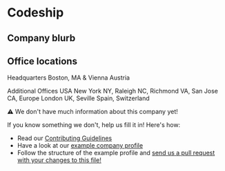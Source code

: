 # Codeship

## Company blurb

## Office locations
Headquarters
Boston, MA  & Vienna Austria

Additional Offices
USA
New York NY, Raleigh NC, Richmond VA, San Jose CA,
Europe
London UK, Seville Spain, Switzerland

⚠ We don't have much information about this company yet!

If you know something we don't, help us fill it in!  Here's how:

- Read our [Contributing Guidelines](https://github.com/remoteintech/remote-jobs/blob/master/CONTRIBUTING.md)
- Have a look at our [example company profile](https://github.com/remoteintech/remote-jobs/blob/master/company-profiles/example.md)
- Follow the structure of the example profile and [send us a pull request with your changes to this file!](https://github.com/remoteintech/remote-jobs/edit/master/company-profiles/codeship.md)

